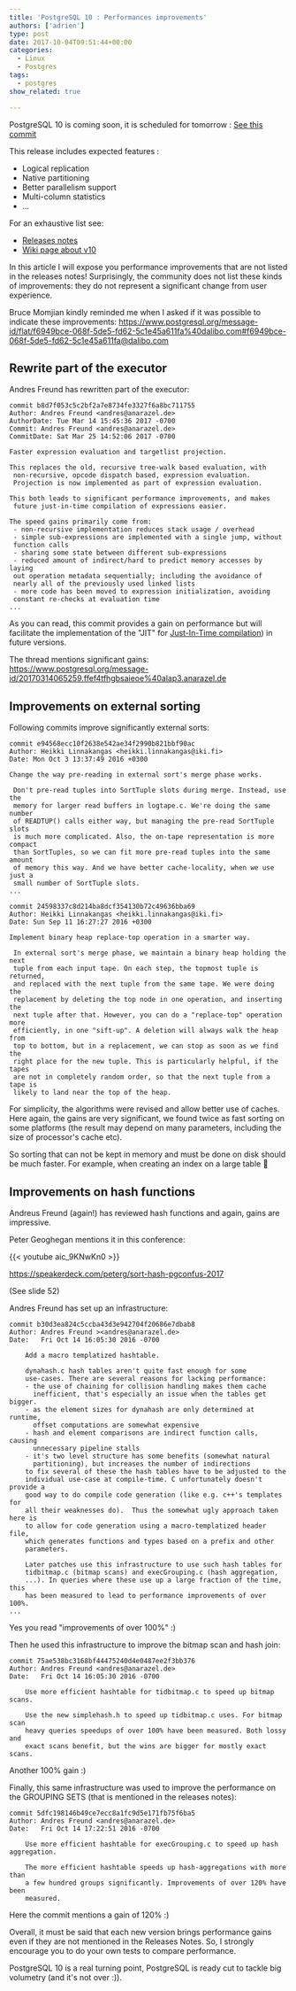```yaml
---
title: 'PostgreSQL 10 : Performances improvements'
authors: ['adrien']
type: post
date: 2017-10-04T09:51:44+00:00
categories:
  - Linux
  - Postgres
tags:
  - postgres
show_related: true

---
```


PostgreSQL 10 is coming soon, it is scheduled for tomorrow : [See this commit](https://git.postgresql.org/gitweb/?p=postgresql.git;a=commitdiff;h=086fda9073d37b519519926136c9fe5418451c0e)


This release includes expected features :

  * Logical replication
  * Native partitioning
  * Better parallelism support
  * Multi-column statistics
  * ...

  For an exhaustive list see:

  * [Releases notes](https://www.postgresql.org/docs/devel/static/release-10.html)
  * [Wiki page about v10][1]

In this article I will expose you performance improvements that are not listed in the releases notes! Surprisingly, the community does not list these kinds of improvements: they do not represent a significant change from user experience.

<!--more-->

Bruce Momjian kindly reminded me when I asked if it was possible to indicate these improvements: <https://www.postgresql.org/message-id/flat/f6949bce-068f-5de5-fd62-5c1e45a611fa%40dalibo.com#f6949bce-068f-5de5-fd62-5c1e45a611fa@dalibo.com>

## Rewrite part of the executor

Andres Freund has rewritten part of the executor:

```
commit b8d7f053c5c2bf2a7e8734fe3327f6a8bc711755
Author: Andres Freund <andres@anarazel.de>
AuthorDate: Tue Mar 14 15:45:36 2017 -0700
Commit: Andres Freund <andres@anarazel.de>
CommitDate: Sat Mar 25 14:52:06 2017 -0700

Faster expression evaluation and targetlist projection.

This replaces the old, recursive tree-walk based evaluation, with
 non-recursive, opcode dispatch based, expression evaluation.
 Projection is now implemented as part of expression evaluation.

This both leads to significant performance improvements, and makes
 future just-in-time compilation of expressions easier.

The speed gains primarily come from:
 - non-recursive implementation reduces stack usage / overhead
 - simple sub-expressions are implemented with a single jump, without
 function calls
 - sharing some state between different sub-expressions
 - reduced amount of indirect/hard to predict memory accesses by laying
 out operation metadata sequentially; including the avoidance of
 nearly all of the previously used linked lists
 - more code has been moved to expression initialization, avoiding
 constant re-checks at evaluation time
...
```
As you can read, this commit provides a gain on performance but will facilitate the implementation of the "JIT" for [Just-In-Time compilation][2]) in future versions.

The thread mentions significant gains: <https://www.postgresql.org/message-id/20170314065259.ffef4tfhgbsaieoe%40alap3.anarazel.de>

## Improvements on external sorting

Following commits improve significantly external sorts:

```
commit e94568ecc10f2638e542ae34f2990b821bbf90ac
Author: Heikki Linnakangas <heikki.linnakangas@iki.fi>
Date: Mon Oct 3 13:37:49 2016 +0300

Change the way pre-reading in external sort's merge phase works.

 Don't pre-read tuples into SortTuple slots during merge. Instead, use the
 memory for larger read buffers in logtape.c. We're doing the same number
 of READTUP() calls either way, but managing the pre-read SortTuple slots
 is much more complicated. Also, the on-tape representation is more compact
 than SortTuples, so we can fit more pre-read tuples into the same amount
 of memory this way. And we have better cache-locality, when we use just a
 small number of SortTuple slots.
...
```

```
commit 24598337c8d214ba8dcf354130b72c49636bba69
Author: Heikki Linnakangas <heikki.linnakangas@iki.fi>
Date: Sun Sep 11 16:27:27 2016 +0300

Implement binary heap replace-top operation in a smarter way.

 In external sort's merge phase, we maintain a binary heap holding the next
 tuple from each input tape. On each step, the topmost tuple is returned,
 and replaced with the next tuple from the same tape. We were doing the
 replacement by deleting the top node in one operation, and inserting the
 next tuple after that. However, you can do a "replace-top" operation more
 efficiently, in one "sift-up". A deletion will always walk the heap from
 top to bottom, but in a replacement, we can stop as soon as we find the
 right place for the new tuple. This is particularly helpful, if the tapes
 are not in completely random order, so that the next tuple from a tape is
 likely to land near the top of the heap.
```

For simplicity, the algorithms were revised and allow better use of caches. Here again, the gains are very significant, we found twice as fast sorting on some platforms (the result may depend on many parameters, including the size of processor's cache etc).

So sorting that can not be kept in memory and must be done on disk should be much faster. For example, when creating an index on a large table 🙂

## Improvements on hash functions

Andreus Freund (again!) has reviewed hash functions and again, gains are impressive.

Peter Geoghegan mentions it in this conference:

{{< youtube aic_9KNwKn0 >}}


<https://speakerdeck.com/peterg/sort-hash-pgconfus-2017>


(See slide 52)

Andres Freund has set up an infrastructure:

```
commit b30d3ea824c5ccba43d3e942704f20686e7dbab8
Author: Andres Freund ><andres@anarazel.de>
Date:   Fri Oct 14 16:05:30 2016 -0700

    Add a macro templatized hashtable.

    dynahash.c hash tables aren't quite fast enough for some
    use-cases. There are several reasons for lacking performance:
    - the use of chaining for collision handling makes them cache
      inefficient, that's especially an issue when the tables get bigger.
    - as the element sizes for dynahash are only determined at runtime,
      offset computations are somewhat expensive
    - hash and element comparisons are indirect function calls, causing
      unnecessary pipeline stalls
    - it's two level structure has some benefits (somewhat natural
      partitioning), but increases the number of indirections
    to fix several of these the hash tables have to be adjusted to the
    individual use-case at compile-time. C unfortunately doesn't provide a
    good way to do compile code generation (like e.g. c++'s templates for
    all their weaknesses do).  Thus the somewhat ugly approach taken here is
    to allow for code generation using a macro-templatized header file,
    which generates functions and types based on a prefix and other
    parameters.

    Later patches use this infrastructure to use such hash tables for
    tidbitmap.c (bitmap scans) and execGrouping.c (hash aggregation,
    ...). In queries where these use up a large fraction of the time, this
    has been measured to lead to performance improvements of over 100%.
...
```

Yes you read "improvements of over 100%" :)

Then he used this infrastructure to improve the bitmap scan and hash join:

```
commit 75ae538bc3168bf44475240d4e0487ee2f3bb376
Author: Andres Freund <andres@anarazel.de>
Date:   Fri Oct 14 16:05:30 2016 -0700

    Use more efficient hashtable for tidbitmap.c to speed up bitmap scans.

    Use the new simplehash.h to speed up tidbitmap.c uses. For bitmap scan
    heavy queries speedups of over 100% have been measured. Both lossy and
    exact scans benefit, but the wins are bigger for mostly exact scans.
```

Another 100% gain :)

Finally, this same infrastructure was used to improve the performance on the GROUPING SETS (that is mentioned in the releases notes):

```
commit 5dfc198146b49ce7ecc8a1fc9d5e171fb75f6ba5
Author: Andres Freund <andres@anarazel.de>
Date:   Fri Oct 14 17:22:51 2016 -0700

    Use more efficient hashtable for execGrouping.c to speed up hash aggregation.

    The more efficient hashtable speeds up hash-aggregations with more than
    a few hundred groups significantly. Improvements of over 120% have been
    measured.
```

Here the commit mentions a gain of 120% :)

Overall, it must be said that each new version brings performance gains even if they are not mentioned in the Releases Notes. So, I strongly encourage you to do your own tests to compare performance.

PostgreSQL 10 is a real turning point, PostgreSQL is ready cut to tackle big volumetry (and it's not over :)).

 [1]: https://wiki.postgresql.org/wiki/New_in_postgres_10
 [2]: https://en.wikipedia.org/wiki/Just-in-time_compilation
